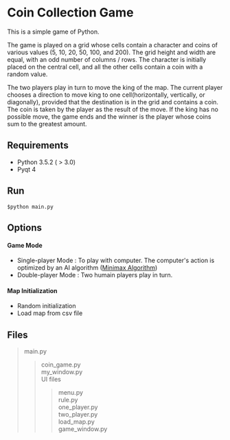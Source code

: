 # Coin Collection Game

This is a simple game of Python.

The game is played on a grid whose cells contain a character and coins of various values (5, 10, 20, 50, 100, and 200).
The grid height and width are equal, with an odd number of columns / rows. The character is initially placed on the
central cell, and all the other cells contain a coin with a random value.

The two players play in turn to move the king of the map. The current player chooses a direction to move king to one
cell(horizontally, vertically, or diagonally), provided that the destination is in the grid and contains a coin.
The coin is taken by the player as the result of the move. If the king has no possible move, the game ends and the winner
is the player whose coins sum to the greatest amount.


## Requirements

* Python 3.5.2 ( > 3.0)
* Pyqt 4

## Run

```
$python main.py
```
## Options

#### Game Mode

* Single-player   Mode : To play with computer. The computer's action is optimized by an AI algorithm ([Minimax Algorithm](https://en.wikipedia.org/wiki/Minimax))
* Double-player Mode : Two humain players play in turn.

#### Map Initialization

* Random initialization
* Load map from csv file

## Files

> main.py
>> coin_game.py<br>
>> my_window.py<br>
>> UI files
>>> menu.py<br>
>>> rule.py<br>
>>> one_player.py<br>
>>> two_player.py<br>
>>> load_map.py<br>
>>> game_window.py
